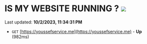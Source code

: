 # IS MY WEBSITE RUNNING ? [![](https://img.shields.io/static/v1?label=Sponsor&message=%E2%9D%A4&logo=GitHub&color=%23fe8e86)](https://github.com/sponsors/<username>)

Last updated: **10/2/2023, 11:34:31 PM**

- `GET` [https://youssefservice.me](https://youssefservice.me) - **Up** (982ms)

